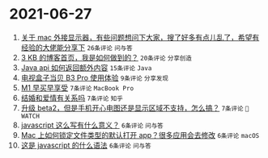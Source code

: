 # 2021-06-27

1. [关于 mac 外接显示器，有些问题想问下大家，搜了好多有点儿乱了，希望有经验的大佬能分享下](https://www.v2ex.com/t/786015) `26条评论` `问与答`
1. [3 KB 的博客首页，我是如何做到的？](https://www.v2ex.com/t/786028) `20条评论` `分享创造`
1. [Java api 如何返回额外内容](https://www.v2ex.com/t/786021) `15条评论` `Java`
1. [电视盒子当贝 B3 Pro 使用体验](https://www.v2ex.com/t/786036) `9条评论` `分享发现`
1. [M1 早买早享受](https://www.v2ex.com/t/786045) `7条评论` `MacBook Pro`
1. [结婚和爱情有关系吗](https://www.v2ex.com/t/786038) `7条评论` `知乎`
1. [升级 beta2，但是手机开心电图还是显示区域不支持，怎么搞？](https://www.v2ex.com/t/786012) `7条评论` ` WATCH`
1. [javascript 这么写有什么意义？](https://www.v2ex.com/t/786051) `6条评论` `问与答`
1. [Mac 上如何锁定文件类型的默认打开 app？很多应用会去修改](https://www.v2ex.com/t/786031) `6条评论` `macOS`
1. [这是 javascript 的什么语法](https://www.v2ex.com/t/786022) `6条评论` `问与答`
